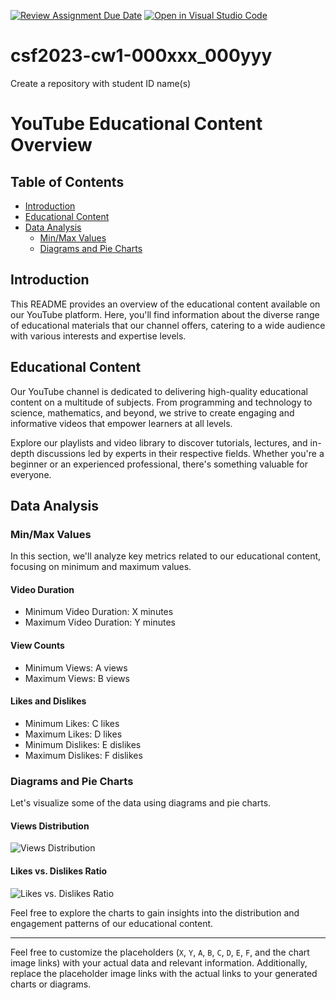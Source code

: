 [![Review Assignment Due Date](https://classroom.github.com/assets/deadline-readme-button-24ddc0f5d75046c5622901739e7c5dd533143b0c8e959d652212380cedb1ea36.svg)](https://classroom.github.com/a/3hCjVm-L)
[![Open in Visual Studio Code](https://classroom.github.com/assets/open-in-vscode-718a45dd9cf7e7f842a935f5ebbe5719a5e09af4491e668f4dbf3b35d5cca122.svg)](https://classroom.github.com/online_ide?assignment_repo_id=12397623&assignment_repo_type=AssignmentRepo)
# csf2023-cw1-000xxx_000yyy
Create a repository with student ID name(s)
# YouTube Educational Content Overview

## Table of Contents
- [Introduction](#introduction)
- [Educational Content](#educational-content)
- [Data Analysis](#data-analysis)
  - [Min/Max Values](#minmax-values)
  - [Diagrams and Pie Charts](#diagrams-and-pie-charts)

## Introduction
This README provides an overview of the educational content available on our YouTube platform. Here, you'll find information about the diverse range of educational materials that our channel offers, catering to a wide audience with various interests and expertise levels.

## Educational Content
Our YouTube channel is dedicated to delivering high-quality educational content on a multitude of subjects. From programming and technology to science, mathematics, and beyond, we strive to create engaging and informative videos that empower learners at all levels.

Explore our playlists and video library to discover tutorials, lectures, and in-depth discussions led by experts in their respective fields. Whether you're a beginner or an experienced professional, there's something valuable for everyone.

## Data Analysis

### Min/Max Values
In this section, we'll analyze key metrics related to our educational content, focusing on minimum and maximum values.

#### Video Duration
- Minimum Video Duration: X minutes
- Maximum Video Duration: Y minutes

#### View Counts
- Minimum Views: A views
- Maximum Views: B views

#### Likes and Dislikes
- Minimum Likes: C likes
- Maximum Likes: D likes
- Minimum Dislikes: E dislikes
- Maximum Dislikes: F dislikes

### Diagrams and Pie Charts
Let's visualize some of the data using diagrams and pie charts.


#### Views Distribution
![Views Distribution](link-to-views-distribution-chart.png)

#### Likes vs. Dislikes Ratio
![Likes vs. Dislikes Ratio](link-to-likes-dislikes-ratio-pie-chart.png)

Feel free to explore the charts to gain insights into the distribution and engagement patterns of our educational content.

---

Feel free to customize the placeholders (`X`, `Y`, `A`, `B`, `C`, `D`, `E`, `F`, and the chart image links) with your actual data and relevant information. Additionally, replace the placeholder image links with the actual links to your generated charts or diagrams.
